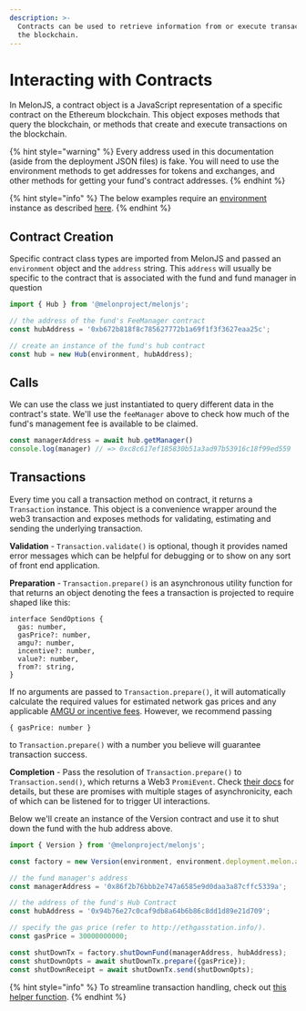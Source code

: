 ```yaml
---
description: >-
  Contracts can be used to retrieve information from or execute transactions on
  the blockchain.
---
```


# Interacting with Contracts

In MelonJS, a contract object is a JavaScript representation of a specific contract on the Ethereum blockchain. This object exposes methods that query the blockchain, or methods that create and execute transactions on the blockchain.

{% hint style="warning" %}
Every address used in this documentation \(aside from the deployment JSON files\) is fake. You will need to use the environment methods to get addresses for tokens and exchanges, and other methods for getting your fund's contract addresses.
{% endhint %}

{% hint style="info" %}
The below examples require an [environment](environment/) instance as described [here](environment/).
{% endhint %}

## Contract Creation

Specific contract class types are imported from MelonJS and passed an `environment` object and the `address` string. This `address` will usually be specific to the contract that is associated with the fund and fund manager in question

```javascript
import { Hub } from '@melonproject/melonjs';

// the address of the fund's FeeManager contract
const hubAddress = '0xb672b818f8c785627772b1a69f1f3f3627eaa25c'; 

// create an instance of the fund's hub contract
const hub = new Hub(environment, hubAddress);
```

## Calls

We can use the class we just instantiated to query different data in the contract's state. We'll use the `feeManager` above to check how much of the fund's management fee is available to be claimed.

```javascript
const managerAddress = await hub.getManager()
console.log(manager) // => 0xc8c617ef185830b51a3ad97b53916c18f99ed559
```

## Transactions

Every time you call a transaction method on contract, it returns a `Transaction` instance. This object is a convenience wrapper around the web3 transaction and exposes methods for validating, estimating and sending the underlying transaction.

**Validation** - `Transaction.validate()` is optional, though it provides named error messages which can be helpful for debugging or to show on any sort of front end application.

**Preparation** - `Transaction.prepare()` is an asynchronous utility function for that returns an object denoting the fees a transaction is projected to require shaped like this:

```text
interface SendOptions {
  gas: number,
  gasPrice?: number,
  amgu?: number,
  incentive?: number,
  value?: number,
  from?: string,
}
```

If no arguments are passed to `Transaction.prepare()`, it will automatically calculate the required values for estimated network gas prices and any applicable [AMGU or incentive fees](https://melonprotocol.com/docs/melonomics/). However, we recommend passing

```text
{ gasPrice: number }
```

to `Transaction.prepare()` with a number you believe will guarantee transaction success.

**Completion** - Pass the resolution of `Transaction.prepare()` to `Transaction.send()`, which returns a Web3 `PromiEvent`. Check [their docs](https://web3js.readthedocs.io/en/v1.2.6/callbacks-promises-events.html) for details, but these are promises with multiple stages of asynchronicity, each of which can be listened for to trigger UI interactions.

Below we'll create an instance of the Version contract and use it to shut down the fund with the hub address above.

```javascript
import { Version } from '@melonproject/melonjs';

const factory = new Version(environment, environment.deployment.melon.addr.Version);

// the fund manager's address
const managerAddress = '0x86f2b76bbb2e747a6585e9d0daa3a87cffc5339a';

// the address of the fund's Hub Contract
const hubAddress = '0x94b76e27c0caf9db8a64b6b86c8dd1d89e21d709';

// specify the gas price (refer to http://ethgasstation.info/).
const gasPrice = 30000000000; 

const shutDownTx = factory.shutDownFund(managerAddress, hubAddress);
const shutDownOpts = await shutDownTx.prepare({gasPrice});
const shutDownReceipt = await shutDownTx.send(shutDownOpts);
```

{% hint style="info" %}
To streamline transaction handling, check out [this helper function](useful-patterns.md#transactions).
{% endhint %}

